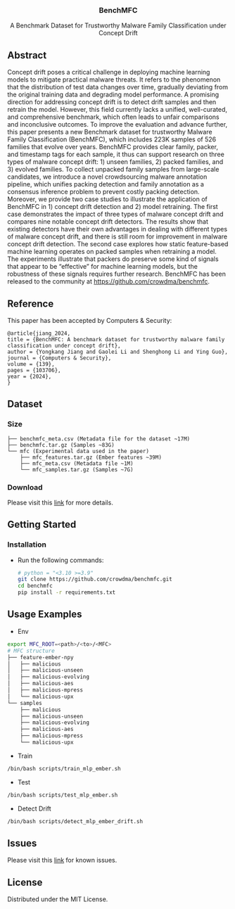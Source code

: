 
<!-- PROJECT LOGO -->
<br />
<div align="center">
  <a href="https://github.com/crowdma/benchmfc">
  </a>

  <h3 align="center">BenchMFC</h3>

  <p align="center">
    A Benchmark Dataset for Trustworthy Malware Family Classification under Concept Drift
  </p>
</div>



<!-- ABOUT THE PROJECT -->
## Abstract

Concept drift poses a critical challenge in deploying machine learning models to mitigate practical malware threats. It refers to the phenomenon that the distribution of test data changes over time, gradually deviating from the original training data and degrading model performance. A promising direction for addressing concept drift is to detect drift samples and then retrain the model. However, this field currently lacks a unified, well-curated, and comprehensive benchmark, which often leads to unfair comparisons and inconclusive outcomes. To improve the evaluation and advance further, this paper presents a new Benchmark dataset for trustworthy Malware Family Classification (BenchMFC), which includes 223K samples of 526 families that evolve over years. BenchMFC provides clear family, packer, and timestamp tags for each sample, it thus can support research on three types of malware concept drift: 1) unseen families, 2) packed families, and 3) evolved families. To collect unpacked family samples from large-scale candidates, we introduce a novel crowdsourcing malware annotation pipeline, which unifies packing detection and family annotation as a consensus inference problem to prevent costly packing detection. Moreover, we provide two case studies to illustrate the application of BenchMFC in 1) concept drift detection and 2) model retraining. The first case demonstrates the impact of three types of malware concept drift and compares nine notable concept drift detectors. The results show that existing detectors have their own advantages in dealing with different types of malware concept drift, and there is still room for improvement in malware concept drift detection. The second case explores how static feature-based machine learning operates on packed samples when retraining a model. The experiments illustrate that packers do preserve some kind of signals that appear to be “effective” for machine learning models, but the robustness of these signals requires further research. BenchMFC has been released to the community at https://github.com/crowdma/benchmfc.


## Reference
This paper has been accepted by Computers & Security:
```
@article{jiang_2024,
title = {BenchMFC: A benchmark dataset for trustworthy malware family classification under concept drift},
author = {Yongkang Jiang and Gaolei Li and Shenghong Li and Ying Guo},
journal = {Computers & Security},
volume = {139},
pages = {103706},
year = {2024},
}
```

<!-- GETTING STARTED -->
## Dataset

### Size

```
├── benchmfc_meta.csv (Metadata file for the dataset ~17M)
├── benchmfc.tar.gz (Samples ~83G)
└── mfc (Experimental data used in the paper)
    ├── mfc_features.tar.gz (Ember features ~39M)
    ├── mfc_meta.csv (Metadata file ~1M)
    └── mfc_samples.tar.gz (Samples ~7G)
```

### Download
Please visit this [link](about/download.md) for more details.


## Getting Started

### Installation

- Run the following commands:
   ```sh
   # python = "<3.10 >=3.9"
   git clone https://github.com/crowdma/benchmfc.git
   cd benchmfc
   pip install -r requirements.txt
   ```

<!-- USAGE EXAMPLES -->
## Usage Examples

- Env

```sh
export MFC_ROOT=<path>/<to>/<MFC>
# MFC structure
├── feature-ember-npy
│   ├── malicious
│   ├── malicious-unseen
│   ├── malicious-evolving
│   ├── malicious-aes
│   ├── malicious-mpress
│   └── malicious-upx
└── samples
    ├── malicious
    ├── malicious-unseen
    ├── malicious-evolving
    ├── malicious-aes
    ├── malicious-mpress
    └── malicious-upx
```

- Train
```sh
/bin/bash scripts/train_mlp_ember.sh
```

- Test
```sh
/bin/bash scripts/test_mlp_ember.sh
```
- Detect Drift
```sh
/bin/bash scripts/detect_mlp_ember_drift.sh
```

## Issues

Please visit this [link](about/issues.md) for known issues.


<!-- LICENSE -->
## License

Distributed under the MIT License.